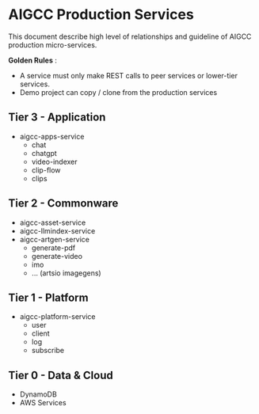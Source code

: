 # AIGCC Production Services

This document describe high level of relationships and guideline of AIGCC production micro-services.

**Golden Rules** :
- A service must only make REST calls to peer services or lower-tier services.
- Demo project can copy / clone from the production services


## Tier 3 - Application
* aigcc-apps-service
  * chat
  * chatgpt
  * video-indexer
  * clip-flow
  * clips

## Tier 2 - Commonware
* aigcc-asset-service
* aigcc-llmindex-service
* aigcc-artgen-service
  * generate-pdf
  * generate-video
  * imo
  * ... (artsio imagegens)

## Tier 1 - Platform
* aigcc-platform-service
  * user
  * client
  * log
  * subscribe

## Tier 0 - Data & Cloud
- DynamoDB
- AWS Services
